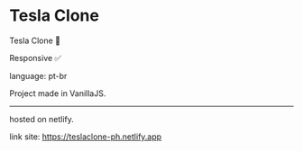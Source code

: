 # Tesla Clone

Tesla Clone 🚗

Responsive ✅

language: pt-br

Project made in VanillaJS.

<hr>
hosted on netlify.

link site: https://teslaclone-ph.netlify.app
